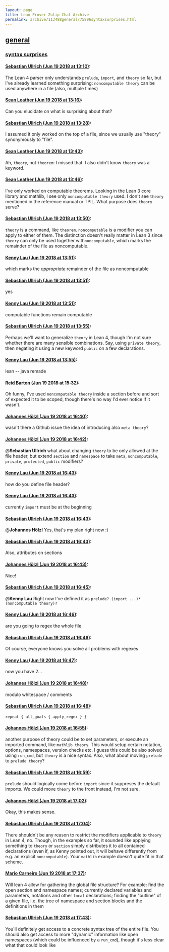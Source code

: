 ```yaml
---
layout: page
title: Lean Prover Zulip Chat Archive 
permalink: archive/113488general/75896syntaxsurprises.html
---
```


## [general](index.html)
### [syntax surprises](75896syntaxsurprises.html)

#### [Sebastian Ullrich (Jun 19 2018 at 13:10)](https://leanprover.zulipchat.com/#narrow/stream/113488-general/topic/syntax%20surprises/near/128299157):
The Lean 4 parser only understands `prelude`, `import`, and `theory` so far, but I've already learned something surprising: `noncomputable theory` can be used anywhere in a file (also, multiple times)

#### [Sean Leather (Jun 19 2018 at 13:16)](https://leanprover.zulipchat.com/#narrow/stream/113488-general/topic/syntax%20surprises/near/128299364):
Can you elucidate on what is surprising about that?

#### [Sebastian Ullrich (Jun 19 2018 at 13:28)](https://leanprover.zulipchat.com/#narrow/stream/113488-general/topic/syntax%20surprises/near/128299761):
I assumed it only worked on the top of a file, since we usually use "theory" synonymously to "file".

#### [Sean Leather (Jun 19 2018 at 13:43)](https://leanprover.zulipchat.com/#narrow/stream/113488-general/topic/syntax%20surprises/near/128300248):
Ah, `theory`, not `theorem`: I missed that. I also didn't know `theory` was a keyword.

#### [Sean Leather (Jun 19 2018 at 13:46)](https://leanprover.zulipchat.com/#narrow/stream/113488-general/topic/syntax%20surprises/near/128300366):
I've only worked on computable theorems. Looking in the Lean 3 core library and mathlib, I see only `noncomputable theory` used. I don't see `theory` mentioned in the reference manual or TPIL. What purpose does `theory` serve?

#### [Sebastian Ullrich (Jun 19 2018 at 13:50)](https://leanprover.zulipchat.com/#narrow/stream/113488-general/topic/syntax%20surprises/near/128300531):
`theory` is a command, like `theorem`. `noncomputable` is a modifier you can apply to either of them. The distinction doesn't really matter in Lean 3 since `theory` can only be used together with`noncomputable`, which marks the remainder of the file as noncomputable.

#### [Kenny Lau (Jun 19 2018 at 13:51)](https://leanprover.zulipchat.com/#narrow/stream/113488-general/topic/syntax%20surprises/near/128300541):
which marks the *appropriate* remainder of the file as noncomputable

#### [Sebastian Ullrich (Jun 19 2018 at 13:51)](https://leanprover.zulipchat.com/#narrow/stream/113488-general/topic/syntax%20surprises/near/128300547):
yes

#### [Kenny Lau (Jun 19 2018 at 13:51)](https://leanprover.zulipchat.com/#narrow/stream/113488-general/topic/syntax%20surprises/near/128300549):
computable functions remain computable

#### [Sebastian Ullrich (Jun 19 2018 at 13:55)](https://leanprover.zulipchat.com/#narrow/stream/113488-general/topic/syntax%20surprises/near/128300685):
Perhaps we'll want to generalize `theory` in Lean 4, though I'm not sure whether there are many sensible combinations. Say, using `private theory`, then negating it using a new keyword `public` on a few declarations.

#### [Kenny Lau (Jun 19 2018 at 13:55)](https://leanprover.zulipchat.com/#narrow/stream/113488-general/topic/syntax%20surprises/near/128300690):
lean -- java remade

#### [Reid Barton (Jun 19 2018 at 15:32)](https://leanprover.zulipchat.com/#narrow/stream/113488-general/topic/syntax%20surprises/near/128304668):
Oh funny, I've used `noncomputable theory` inside a section before and sort of expected it to be scoped, though there's no way I'd ever notice if it wasn't.

#### [Johannes Hölzl (Jun 19 2018 at 16:40)](https://leanprover.zulipchat.com/#narrow/stream/113488-general/topic/syntax%20surprises/near/128308056):
wasn't there a Github issue the idea of introducing also `meta theory`?

#### [Johannes Hölzl (Jun 19 2018 at 16:42)](https://leanprover.zulipchat.com/#narrow/stream/113488-general/topic/syntax%20surprises/near/128308151):
@**Sebastian Ullrich** what about changing `theory` to be only allowed at the file header, but extend `section` and `namespace` to take `meta`, `noncomputable`, `private`, `protected`, `public` modifiers?

#### [Kenny Lau (Jun 19 2018 at 16:43)](https://leanprover.zulipchat.com/#narrow/stream/113488-general/topic/syntax%20surprises/near/128308168):
how do you define file header?

#### [Kenny Lau (Jun 19 2018 at 16:43)](https://leanprover.zulipchat.com/#narrow/stream/113488-general/topic/syntax%20surprises/near/128308172):
currently `import` must be at the beginning

#### [Sebastian Ullrich (Jun 19 2018 at 16:43)](https://leanprover.zulipchat.com/#narrow/stream/113488-general/topic/syntax%20surprises/near/128308179):
@**Johannes Hölzl**  Yes, that's my plan right now :)

#### [Sebastian Ullrich (Jun 19 2018 at 16:43)](https://leanprover.zulipchat.com/#narrow/stream/113488-general/topic/syntax%20surprises/near/128308183):
Also, attributes on sections

#### [Johannes Hölzl (Jun 19 2018 at 16:43)](https://leanprover.zulipchat.com/#narrow/stream/113488-general/topic/syntax%20surprises/near/128308187):
Nice!

#### [Sebastian Ullrich (Jun 19 2018 at 16:45)](https://leanprover.zulipchat.com/#narrow/stream/113488-general/topic/syntax%20surprises/near/128308276):
@**Kenny Lau** Right now I've defined it as `prelude? (import ...)* (noncomputable theory)?`

#### [Kenny Lau (Jun 19 2018 at 16:46)](https://leanprover.zulipchat.com/#narrow/stream/113488-general/topic/syntax%20surprises/near/128308342):
are you going to regex the whole file

#### [Sebastian Ullrich (Jun 19 2018 at 16:46)](https://leanprover.zulipchat.com/#narrow/stream/113488-general/topic/syntax%20surprises/near/128308362):
Of course, everyone knows you solve all problems with regexes

#### [Kenny Lau (Jun 19 2018 at 16:47)](https://leanprover.zulipchat.com/#narrow/stream/113488-general/topic/syntax%20surprises/near/128308375):
now you have 2...

#### [Johannes Hölzl (Jun 19 2018 at 16:48)](https://leanprover.zulipchat.com/#narrow/stream/113488-general/topic/syntax%20surprises/near/128308434):
modulo whitespace / comments

#### [Sebastian Ullrich (Jun 19 2018 at 16:48)](https://leanprover.zulipchat.com/#narrow/stream/113488-general/topic/syntax%20surprises/near/128308458):
`repeat { all_goals { apply_regex } }`

#### [Johannes Hölzl (Jun 19 2018 at 16:55)](https://leanprover.zulipchat.com/#narrow/stream/113488-general/topic/syntax%20surprises/near/128308841):
another purpose of theory could be to set parameters, or execute an imported command, like `mathlib theory`. This would setup certain notation, options, namespaces, version checks etc. I guess this could be also solved using `run_cmd`, but `theory` is a nice syntax. Also, what about moving `prelude` to `prelude theory`?

#### [Sebastian Ullrich (Jun 19 2018 at 16:59)](https://leanprover.zulipchat.com/#narrow/stream/113488-general/topic/syntax%20surprises/near/128309035):
`prelude` should logically come before `import` since it suppreses the default imports. We could move `theory` to the front instead, I'm not sure.

#### [Johannes Hölzl (Jun 19 2018 at 17:02)](https://leanprover.zulipchat.com/#narrow/stream/113488-general/topic/syntax%20surprises/near/128309284):
Okay, this makes sense.

#### [Sebastian Ullrich (Jun 19 2018 at 17:04)](https://leanprover.zulipchat.com/#narrow/stream/113488-general/topic/syntax%20surprises/near/128309423):
There shouldn't be any reason to restrict the modifiers applicable to `theory` in Lean 4, no. Though, in the examples so far, it sounded like applying something to `theory` or `section` simply distributes it to all contained declarations (even if, as Kenny pointed out, it will behave differently from e.g. an explicit `noncomputable`). Your `mathlib` example doesn't quite fit in that scheme.

#### [Mario Carneiro (Jun 19 2018 at 17:37)](https://leanprover.zulipchat.com/#narrow/stream/113488-general/topic/syntax%20surprises/near/128311123):
Will lean 4 allow for gathering the global file structure? For example: find the open section and namespace names; currently declared variables and parameters, notations and other `local` declarations; finding the "outline" of a given file, i.e. the tree of namespace and section blocks and the definitions in them

#### [Sebastian Ullrich (Jun 19 2018 at 17:43)](https://leanprover.zulipchat.com/#narrow/stream/113488-general/topic/syntax%20surprises/near/128311421):
You'll definitely get access to a concrete syntax tree of the entire file. You should also get access to more "dynamic" information like open namespaces (which could be influenced by a `run_cmd`), though it's less clear what that could look like

